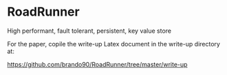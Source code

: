 RoadRunner
==========

High performant, fault tolerant, persistent, key value store 


For the paper, copile the write-up Latex document in the write-up directory at:

https://github.com/brando90/RoadRunner/tree/master/write-up

